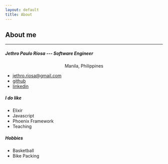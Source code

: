 ```yaml
---
layout: default
title: About
---
```


## About me

-----------------

##### Jethro Paulo Riosa --- Software Engineer
<p style="text-align: center;">Manila, Philippines</p>

- jethro.riosa@gmail.com
- [github](https://github.com/pau-riosa)
- [linkedin](https://www.linkedin.com/in/jethro-paulo-riosa/)

##### I do like

- Elixir
- Javascript
- Phoenix Framework
- Teaching

##### Hobbies

- Basketball
- Bike Packing
